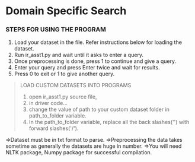 # Domain Specific Search


### STEPS FOR USING THE PROGRAM

1. Load your dataset in the file. Refer instructions below for loading the dataset.
2. Run ir_asst1.py and wait until it asks to enter a query.
3. Once preprocessing is done, press 1 to continue and give a query.
4. Enter your query and press Enter twice and wait for results.
5. Press 0 to exit or 1 to give another query.



>LOAD CUSTOM DATASETS INTO PROGRAMS
> 1. open ir_asst1.py source file,
> 2. in driver code...
>   1. change the value of path to your custom dataset folder in path_to_folder variable. 
>   2. In the path_to_folder variable, replace all the back slashes('\') with forward slashes('/').

=>Dataset must be in txt format to parse.
=>Preprocessing the data takes sometime as generally the datasets are huge in number.
=>You will need NLTK package, Numpy package for successful compilation.
